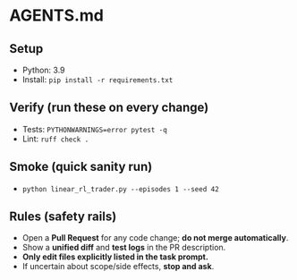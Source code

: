 # AGENTS.md

## Setup
- Python: 3.9
- Install: `pip install -r requirements.txt`

## Verify (run these on every change)
- Tests: `PYTHONWARNINGS=error pytest -q`
- Lint: `ruff check .`

## Smoke (quick sanity run)
- `python linear_rl_trader.py --episodes 1 --seed 42`

## Rules (safety rails)
- Open a **Pull Request** for any code change; **do not merge automatically**.
- Show a **unified diff** and **test logs** in the PR description.
- **Only edit files explicitly listed in the task prompt.**
- If uncertain about scope/side effects, **stop and ask**.
